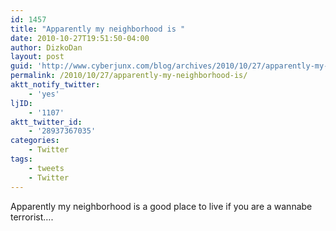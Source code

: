 ```yaml
---
id: 1457
title: "Apparently my neighborhood is "
date: 2010-10-27T19:51:50-04:00
author: DizkoDan
layout: post
guid: 'http://www.cyberjunx.com/blog/archives/2010/10/27/apparently-my-neighborhood-is/'
permalink: /2010/10/27/apparently-my-neighborhood-is/
aktt_notify_twitter:
    - 'yes'
ljID:
    - '1107'
aktt_twitter_id:
    - '28937367035'
categories:
    - Twitter
tags:
    - tweets
    - Twitter
---
```


Apparently my neighborhood is a good place to live if you are a wannabe terrorist….